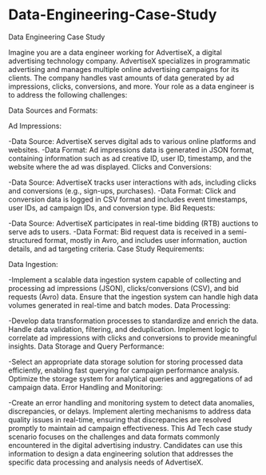 # Data-Engineering-Case-Study
Data Engineering Case Study

Imagine you are a data engineer working for AdvertiseX, a digital advertising technology company. AdvertiseX specializes in programmatic advertising and manages multiple online advertising campaigns for its clients. The company handles vast amounts of data generated by ad impressions, clicks, conversions, and more. Your role as a data engineer is to address the following challenges:

Data Sources and Formats:

Ad Impressions:

-Data Source: AdvertiseX serves digital ads to various online platforms and websites.
-Data Format: Ad impressions data is generated in JSON format, containing information such as ad creative ID, user ID, timestamp, and the website where the ad was displayed.
Clicks and Conversions:

-Data Source: AdvertiseX tracks user interactions with ads, including clicks and conversions (e.g., sign-ups, purchases).
-Data Format: Click and conversion data is logged in CSV format and includes event timestamps, user IDs, ad campaign IDs, and conversion type.
Bid Requests:

-Data Source: AdvertiseX participates in real-time bidding (RTB) auctions to serve ads to users.
-Data Format: Bid request data is received in a semi-structured format, mostly in Avro, and includes user information, auction details, and ad targeting criteria.
Case Study Requirements:

Data Ingestion:

-Implement a scalable data ingestion system capable of collecting and processing ad impressions (JSON), clicks/conversions (CSV), and bid requests (Avro) data.
 Ensure that the ingestion system can handle high data volumes generated in real-time and batch modes.
Data Processing:

-Develop data transformation processes to standardize and enrich the data. Handle data validation, filtering, and deduplication.
 Implement logic to correlate ad impressions with clicks and conversions to provide meaningful insights.
Data Storage and Query Performance:

-Select an appropriate data storage solution for storing processed data efficiently, enabling fast querying for campaign performance analysis.
 Optimize the storage system for analytical queries and aggregations of ad campaign data.
Error Handling and Monitoring:

-Create an error handling and monitoring system to detect data anomalies, discrepancies, or delays.
 Implement alerting mechanisms to address data quality issues in real-time, ensuring that discrepancies are resolved promptly to maintain ad campaign effectiveness.
This Ad Tech case study scenario focuses on the challenges and data formats commonly encountered in the digital advertising industry. Candidates can use this information to design a data engineering solution that addresses the specific data processing and analysis needs of AdvertiseX.
